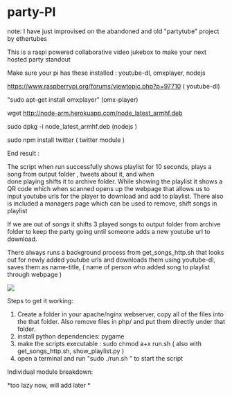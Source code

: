 # party-PI

note: I have just improvised on the abandoned and old "partytube" project by ethertubes

This is a raspi powered collaborative video jukebox to make your next hosted party standout 

Make sure your pi has these installed : youtube-dl, omxplayer, nodejs

https://www.raspberrypi.org/forums/viewtopic.php?p=97710 ( youtube-dl)


"sudo apt-get install omxplayer" (omx-player)


wget http://node-arm.herokuapp.com/node_latest_armhf.deb 


sudo dpkg -i node_latest_armhf.deb   (nodejs )


sudo npm install twitter 	     ( twitter module )


End result :

The script when run successfully shows playlist for 10 seconds, plays a song from output folder , tweets about it, and when   
	done playing shifts it to archive folder. While showing the playlist it shows a QR code which when scanned opens up the 
	webpage that allows us to input youtube urls for the player to download and add to playlist. There also is included a 	      managers page which can be used to remove, shift songs in playlist   

If we are out of songs it shifts 3 played songs to output folder from archive folder to keep the party going until someone 
	adds a new youtube url to download. 
	
There always runs a background process from get_songs_http.sh that looks out for newly added youtube urls and downloads them 
	using youtube-dl, saves them as name-title, ( name of person who added song to playlist through webpage ) 
	
	

<img src="https://ethertubes.com/wp-content/uploads/partytube_playlist_small.jpg" />
 
Steps to get it working:  

1) Create a folder in your apache/nginx webserver, copy all of the files into the that folder. Also remove files in php/ and    put them directly under that folder.   
2) install python dependencies: pygame
3) make the scripts executable : sudo chmod a+x run.sh (  also with get_songs_http.sh, show_playlist.py )  
3) open a terminal and run "sudo ./run.sh " to start the script

Individual module breakdown: 

*too lazy now, will add later *


